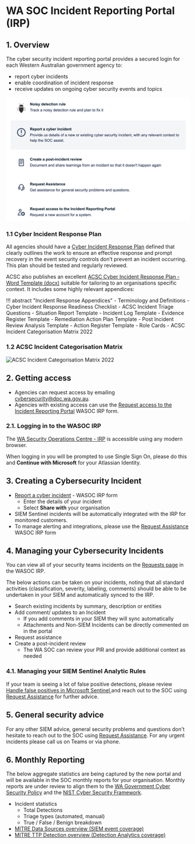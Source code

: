 # WA SOC Incident Reporting Portal (IRP)

## 1. Overview

The cyber security incident reporting portal provides a secured login for each Western Australian government agency to:

- report cyber incidents
- enable coordination of incident response
- receive updates on ongoing cyber security events and topics

<img width="700" alt="Portal Overview" src="../../images/portal-overview.png">

### 1.1 Cyber Incident Response Plan

All agencies should have a [Cyber Incident Response Plan](https://www.cyber.gov.au/resources-business-and-government/essential-cyber-security/publications/cyber-incident-response-plan) defined that clearly outlines the work to ensure an effective response and prompt recovery in the event security controls don’t prevent an incident occurring. This plan should be tested and regularly reviewed.

ACSC also publishes an excellent [ACSC Cyber Incident Response Plan - Word Template (docx)](../pdfs/ACSC-Cyber-Incident-Response-Plan-Template.docx) suitable for tailoring to an organisations specific context. It includes some highly relevant appendices:

!!! abstract "Incident Response Appendices"
    - Terminology and Definitions
    - Cyber Incident Response Readiness Checklist
    - ACSC Incident Triage Questions
    - Situation Report Template
    - Incident Log Template
    - Evidence Register Template
    - Remediation Action Plan Template
    - Post Incident Review Analysis Template
    - Action Register Template
    - Role Cards
    - ACSC Incident Categorisation Matrix 2022

### 1.2 ACSC Incident Categorisation Matrix

<img width="700" alt="ACSC Incident Categorisation Matrix 2022" src="https://github.com/wagov/wasocshared/assets/121014/37a5c758-855d-48e1-89d2-55c591d9177d">

## 2. Getting access

- Agencies can request access by emailing [cybersecurity@dpc.wa.gov.au](mailto:cybersecurity@dpc.wa.gov.au).
- Agencies with existing access can use the [Request access to the Incident Reporting Portal](https://wasoc.atlassian.net/servicedesk/customer/portal/2/group/1/create/8) WASOC IRP form.

### 2.1. Logging in to the WASOC IRP

The [WA Security Operations Centre - IRP](https://wasoc.atlassian.net/servicedesk/customer/portals "https://wasoc.atlassian.net/servicedesk/customer/portals") is accessible using any modern browser.

When logging in you will be prompted to use Single Sign On, please do this and **Continue with Microsoft** for your Atlassian Identity.

## 3. Creating a Cybersecurity Incident

- [Report a cyber incident](https://wasoc.atlassian.net/servicedesk/customer/portal/2/group/1/create/19) - WASOC IRP form
    - Enter the details of your incident
    - Select **Share with** your organisation
- SIEM Sentinel incidents will be automatically integrated with the IRP for monitored customers.
- To manage alerting and integrations, please use the [Request Assistance](https://wasoc.atlassian.net/servicedesk/customer/portal/2/group/1/create/1) WASOC IRP form

## 4. Managing your Cybersecurity Incidents

You can view all of your security teams incidents on the [Requests page](https://wasoc.atlassian.net/servicedesk/customer/user/requests?page=1&reporter=all) in the WASOC IRP.

The below actions can be taken on your incidents, noting that all standard activities (classification, severity, labeling, comments) should be able to be undertaken in your SIEM and automatically synced to the IRP.

- Search existing incidents by summary, description or entities
- Add comment/ updates to an Incident
    - If you add comments in your SIEM they will sync automatically
    - Attachments and Non-SIEM Incidents can be directly commented on in the portal
- Request assistance
- Create a post-incident review
    - The WA SOC can review your PIR and provide additional context as needed

### 4.1. Managing your SIEM Sentinel Analytic Rules

If your team is seeing a lot of false positive detections, please review [Handle false positives in Microsoft Sentinel
](https://docs.microsoft.com/en-us/azure/sentinel/false-positives) and reach out to the SOC using [Request Assistance](https://wasoc.atlassian.net/servicedesk/customer/portal/2/group/1/create/1) for further advice.

## 5. General security advice

For any other SIEM advice, general security problems and questions don't hesitate to reach out to the SOC using [Request Assistance](https://wasoc.atlassian.net/servicedesk/customer/portal/2/group/1/create/1). For any urgent incidents please call us on Teams or via phone.

## 6. Monthly Reporting

The below aggregate statistics are being captured by the new portal and will be available in the SOC monthly reports for your organisation. Monthly reports are under review to align them to the [WA Government Cyber Security Policy](https://www.wa.gov.au/government/publications/wa-government-cyber-security-policy) and the [NIST Cyber Security Framework](https://www.nist.gov/cyberframework).

- Incident statistics
    - Total Detections
    - Triage types (automated, manual)
    - True / False / Benign breakdown
- [MITRE Data Sources overview (SIEM event coverage)](../baselines/data-sources.md)
- [MITRE TTP Detection overview (Detection Analytics coverage)](https://attack.mitre.org/matrices/enterprise/)

